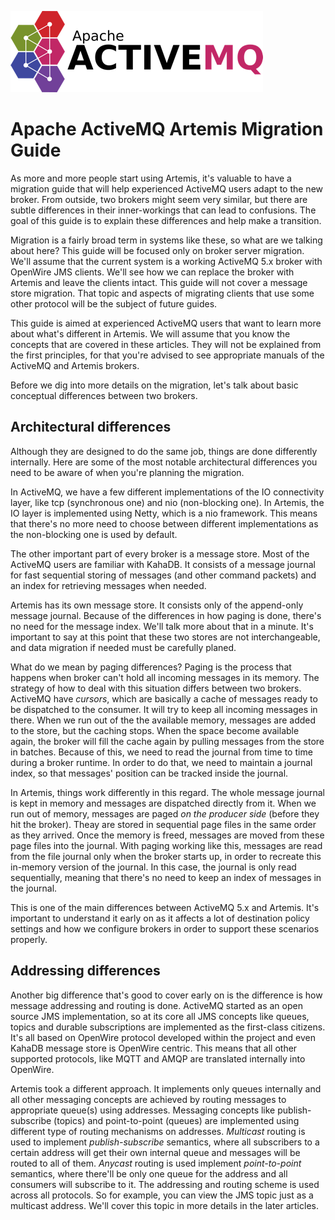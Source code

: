 ![ActiveMQ Artemis logo](images/artemis-logo.png)

Apache ActiveMQ Artemis Migration Guide
=====================================

As more and more people start using Artemis, it's valuable to have a migration guide that will help experienced ActiveMQ users adapt to the new broker. From outside, two brokers might seem very similar, but there are subtle differences in their inner-workings that can lead to confusions. The goal of this guide is to explain these differences and help make a transition.

Migration is a fairly broad term in systems like these, so what are we talking about here? This guide will be focused only on broker server migration. We'll assume that the current system is a working ActiveMQ 5.x broker with OpenWire JMS clients. We'll see how we can replace the broker with Artemis and leave the clients intact. This guide will not cover a message store migration. That topic and aspects of migrating clients that use some other protocol will be the subject of future guides.

This guide is aimed at experienced ActiveMQ users that want to learn more about what's different in Artemis. We will assume that you know the concepts that are covered in these articles. They will not be explained from the first principles, for that you're advised to see appropriate manuals of the ActiveMQ and Artemis brokers.

Before we dig into more details on the migration, let's talk about basic conceptual differences between two brokers.

## Architectural differences

Although they are designed to do the same job, things are done differently internally. Here are some of the most notable architectural differences you need to be aware of when you're planning the migration.

In ActiveMQ, we have a few different implementations of the IO connectivity layer, like tcp (synchronous one) and nio (non-blocking one). In Artemis, the IO layer is implemented using Netty, which is a nio framework. This means that there's no more need to choose between different implementations as the non-blocking one is used by default.

The other important part of every broker is a message store. Most of the ActiveMQ users are familiar with KahaDB. It consists of a message journal for fast sequential storing of messages (and other command packets) and an index for retrieving messages when needed.

Artemis has its own message store. It consists only of the append-only message journal. Because of the differences in how paging is done, there's no need for the message index. We'll talk more about that in a minute. It's important to say at this point that these two stores are not interchangeable, and data migration if needed must be carefully planed.

What do we mean by paging differences? Paging is the process that happens when broker can't hold all incoming messages in its memory. The strategy of how to deal with this situation differs between two brokers. ActiveMQ have *cursors*, which are basically a cache of messages ready to be dispatched to the consumer. It will try to keep all incoming messages in there. When we run out of the the available memory, messages are added to the store, but the caching stops. When the space become available again, the broker will fill the cache again by pulling messages from the store in batches. Because of this, we need to read the journal from time to time during a broker runtime. In order to do that, we need to maintain a journal index, so that messages' position can be tracked inside the journal.

In Artemis, things work differently in this regard. The whole message journal is kept in memory and messages are dispatched directly from it. When we run out of memory, messages are paged *on the producer side* (before they hit the broker). Theay are stored in sequential page files in the same order as they arrived. Once the memory is freed, messages are moved from these page files into the journal. With paging working like this, messages are read from the file journal only when the broker starts up, in order to recreate this in-memory version of the journal. In this case, the journal is only read sequentially, meaning that there's no need to keep an index of messages in the journal.

This is one of the main differences between ActiveMQ 5.x and Artemis. It's important to understand it early on as it affects a lot of destination policy settings and how we configure brokers in order to support these scenarios properly. 

## Addressing differences

Another big difference that's good to cover early on is the difference is how message addressing and routing is done. ActiveMQ started as an open source JMS implementation, so at its core all JMS concepts like queues, topics and durable subscriptions are implemented as the first-class citizens. It's all based on OpenWire protocol developed within the project and even KahaDB message store is OpenWire centric. This means that all other supported protocols, like MQTT and AMQP are translated internally into OpenWire.

Artemis took a different approach. It implements only queues internally and all other messaging concepts are achieved by routing messages to appropriate queue(s) using addresses. Messaging concepts like publish-subscribe (topics) and point-to-point (queues) are implemented using different type of routing mechanisms on addresses. *Multicast* routing is used to implement *publish-subscribe* semantics, where all subscribers to a certain address will get their own internal queue and messages will be routed to all of them. *Anycast* routing is used implement *point-to-point* semantics, where there'll be only one queue for the address and all consumers will subscribe to it. The addressing and routing scheme is used across all protocols. So for example, you can view the JMS topic just as a multicast address. We'll cover this topic in more details in the later articles.



